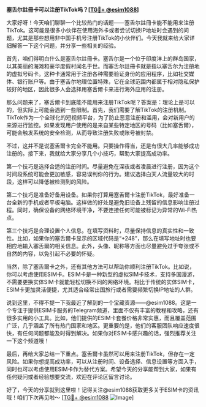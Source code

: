 **塞舌尔註冊卡可以注册TikTok吗？[[TG💪+ @esim1088](https://t.me/s/esim1088)]**

大家好呀！今天咱们聊聊一个比较热门的话题——塞舌尔註冊卡能不能用来注册TikTok。这可能是很多小伙伴在使用海外卡或者尝试切换IP地址时会遇到的问题，尤其是那些想用非中国手机号注册TikTok的小伙伴们。今天我就来给大家详细解答一下这个问题，并分享一些相关的经验。

首先，咱们得明白什么是塞舌尔註冊卡。塞舌尔是一个位于印度洋上的群岛国家，以其美丽的海滩和豪华度假村闻名于世。而塞舌尔註冊卡就是指以塞舌尔为注册地的虚拟号码卡。这种卡通常用于注册各种需要验证身份的应用程序，比如社交媒体、银行账户等。由于塞舌尔地理位置特殊，它在全球范围内都属于相对隐私保护较好的地区，因此很多人会选择用塞舌爾卡来进行海外应用的注册。

那么问题来了，塞舌爾卡到底能不能用来注册TikTok呢？答案是：理论上是可以的，但实际上可能会遇到一些限制。首先，我们需要了解TikTok的注册机制。TikTok作为一个全球化的短视频平台，为了防止恶意注册和滥用，会对新用户的来源进行监控。如果发现用户使用的是来自某些特定地区的号码（比如塞舌爾），可能会触发系统的安全检测，从而导致注册失败或账号被封禁。

不过，这并不是说塞舌爾卡完全不能用。只要操作得当，还是有很大几率能够成功注册的。接下来，我就给大家分享几个小技巧，帮助大家提高成功率。

第一个技巧是选择合适的注册时间。尽量避免在深夜或者凌晨进行注册，因为这个时间段系统可能会更加敏感，容易误判你的行为。建议选择白天人流量较大的时段，这样可以降低被检测到的风险。

第二个技巧是准备好备用设备。如果你打算用塞舌爾卡注册TikTok，最好准备一台全新的手机或者平板电脑。这样做的好处是避免旧设备上残留的信息影响注册过程。同时，确保设备的网络环境干净，不要连接任何可能被标记为异常的Wi-Fi热点。

第三个技巧是合理设置个人信息。在填写资料时，尽量保持信息的真实性和一致性。比如，如果你的塞舌爾卡显示的区域代码是“+248”，那么在填写地址时也要相应地输入塞舌爾的相关信息。此外，头像、昵称等方面也尽量避免过于夸张或不自然的内容，以免引起不必要的怀疑。

当然，除了塞舌爾卡之外，还有其他方法可以帮助你顺利注册TikTok。比如说，你可以考虑使用ESIM卡。ESIM卡是一种新型的虚拟SIM卡技术，支持多国漫游，不需要更换实体SIM卡就能轻松切换不同的网络环境。相比于传统的实体SIM卡，ESIM卡更加灵活便捷，尤其适合经常出国旅行或者需要频繁切换IP地址的人群。

说到这里，不得不提一下我最近了解到的一个宝藏资源——@esim1088。这是一个专注于提供ESIM卡服务的Telegram频道，里面不仅有丰富的教程和攻略，还有很多实用的小工具。比如，他们提供的ESIM卡套餐价格非常实惠，而且覆盖范围广泛，几乎涵盖了所有热门国家和地区。更重要的是，他们的客服团队响应速度很快，有任何问题都能及时得到解决。如果你对ESIM卡感兴趣的话，强烈推荐关注一下这个频道哦！

最后，再给大家总结一下重点。塞舌爾卡虽然可以用来注册TikTok，但存在一定风险。如果你想提高成功率，可以从注册时间、设备选择、信息设置等方面入手，同时也可以考虑使用ESIM卡作为替代方案。希望今天的分享能帮到大家，如果有任何疑问或者经验想要交流，欢迎在评论区留言讨论。

好了，今天的分享就到这里啦！记得关注@esim1088获取更多关于ESIM卡的资讯哦！咱们下次再见啦～ [[TG💪+ @esim1088](https://t.me/s/esim1088) ![Image](https://i.postimg.cc/4NQfJmqS/Snipaste-2025-05-13-00-14-12.png)]